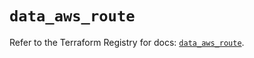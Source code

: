 # `data_aws_route`

Refer to the Terraform Registry for docs: [`data_aws_route`](https://registry.terraform.io/providers/hashicorp/aws/6.3.0/docs/data-sources/route).
